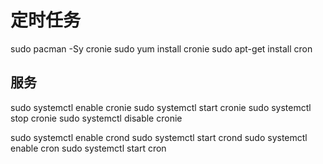 # 定时任务
sudo pacman -Sy cronie
sudo yum install cronie
sudo apt-get install cron

## 服务
sudo systemctl enable cronie
sudo systemctl start cronie
sudo systemctl stop cronie
sudo systemctl disable cronie

sudo systemctl enable crond
sudo systemctl start crond
sudo systemctl enable cron
sudo systemctl start cron

## 